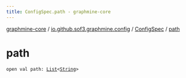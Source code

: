 ```yaml
---
title: ConfigSpec.path - graphmine-core
---
```


[graphmine-core](../../index.html) / [io.github.sof3.graphmine.config](../index.html) / [ConfigSpec](index.html) / [path](./path.html)

# path

`open val path: `[`List`](https://kotlinlang.org/api/latest/jvm/stdlib/kotlin.collections/-list/index.html)`<`[`String`](https://kotlinlang.org/api/latest/jvm/stdlib/kotlin/-string/index.html)`>`